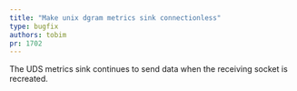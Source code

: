 ```yaml
---
title: "Make unix dgram metrics sink connectionless"
type: bugfix
authors: tobim
pr: 1702
---
```


The UDS metrics sink continues to send data when the receiving socket is
recreated.
